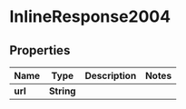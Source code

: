 

# InlineResponse2004


## Properties

Name | Type | Description | Notes
------------ | ------------- | ------------- | -------------
**url** | **String** |  | 



